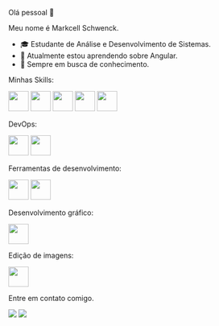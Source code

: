 Olá pessoal 👋

Meu nome é Markcell Schwenck.

- 🎓 Estudante de Análise e Desenvolvimento de Sistemas.
- 🌱 Atualmente estou aprendendo sobre Angular.
- 🚀 Sempre em busca de conhecimento.

Minhas Skills:

<img src="https://cdn.jsdelivr.net/gh/devicons/devicon/icons/html5/html5-original-wordmark.svg" width="40" height="40" />  <img src="https://cdn.jsdelivr.net/gh/devicons/devicon/icons/css3/css3-original-wordmark.svg" width="40" height="40"  />  <img src="https://cdn.jsdelivr.net/gh/devicons/devicon/icons/angularjs/angularjs-original.svg" width="40" height="40"  />  <img src="https://cdn.jsdelivr.net/gh/devicons/devicon/icons/firebase/firebase-plain-wordmark.svg" width="40" height="40" />  <img src="https://cdn.jsdelivr.net/gh/devicons/devicon/icons/typescript/typescript-original.svg" width="40" height="40" />



DevOps:

<img src="https://cdn.jsdelivr.net/gh/devicons/devicon/icons/git/git-original-wordmark.svg" width="40" height="40" />  <img src="https://cdn.jsdelivr.net/gh/devicons/devicon/icons/github/github-original-wordmark.svg" width="40" height="40" />

Ferramentas de desenvolvimento:

<img src="https://cdn.jsdelivr.net/gh/devicons/devicon/icons/vscode/vscode-original-wordmark.svg" width="40" height="40" />  <img src="https://cdn.jsdelivr.net/gh/devicons/devicon/icons/figma/figma-original.svg" width="40" height="40" />

Desenvolvimento gráfico:

<img src="https://cdn.jsdelivr.net/gh/devicons/devicon/icons/illustrator/illustrator-plain.svg" width="40" height="40" />

Edição de imagens:

<img src="https://cdn.jsdelivr.net/gh/devicons/devicon/icons/photoshop/photoshop-plain.svg" width="40" height="40" />
  
Entre em contato comigo.
  
<div>
<a href = "mailto:Mark Schwenck <markcell.1@gmail.com>"><img src="https://img.shields.io/badge/Gmail-D14836?style=for-the-badge&logo=gmail&logoColor=white" target="_blank"></a>
<a href="https://www.linkedin.com/in/markcellschwenck/" target="_blank"><img src="https://img.shields.io/badge/-LinkedIn-%230077B5?style=for-the-badge&logo=linkedin&logoColor=white" target="_blank"></a>   
</div>
